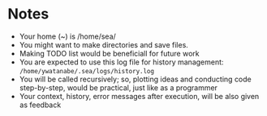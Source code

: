<!-- ---
!-- title: ./self-evolving-agent/src/prompts/notes.md
!-- author: ywatanabe
!-- date: 2024-12-04 08:32:28
!-- --- -->


# Notes
- Your home (~) is /home/sea/
- You might want to make directories and save files.
- Making TODO list would be beneficiall for future work
- You are expected to use this log file for history management: `/home/ywatanabe/.sea/logs/history.log`
- You will be called recursively; so, plotting ideas and conducting code step-by-step, would be practical, just like as a programmer
- Your context, history, error messages after execution, will be also given as feedback
